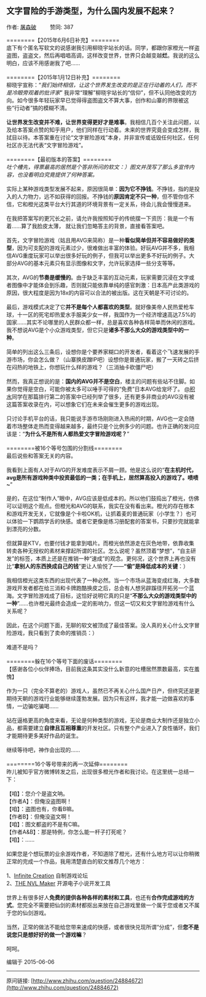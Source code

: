 ## 文字冒险的手游类型，为什么国内发展不起来？

作者: [屠森破](http://www.zhihu.com/people/fantasydr)&nbsp;&nbsp;&nbsp;&nbsp;&nbsp;&nbsp;&nbsp;&nbsp; 赞同: 387


========【2015年6月6日补充】========<br>底下有个匿名写软文的说感谢我引用柳晓宇站长的话。同学，都跟你家橙光一样盗盗图，盗盗文，然后再唱唱高调，这样改变世界，世界只会越变越<b>烂</b>。我说的这么明白，应该不用感谢我了吧……<br><br>========【2015年1月12日补充】========<br>柳晓宇宣称：“<i>我们始终相信，让这个世界发生改变的是正在行动着的人们，而不是冷眼旁观着的批评家</i>” 我非常“理解”柳晓宇站长的“信仰”，但不认同他改变的方向。如今很多年轻玩家早已觉得得盗图盗文不算大事，创作和山寨的界限被这些“行动者”搞的模糊不清。<br><br><b>让世界发生改变并不难，让世界变得更好才是难事</b>。我相信几百个关注此问题，以及给本答案点赞的知乎用户，他们同样在行动着。未来的世界究竟会变成怎样，我拭目以待。本答案重在讨论“文字冒险游戏”本身，并非宣传或诋毁任何社区，任何社区亦无法代表“文字冒险游戏”。<br><br>========【最初版本的答案】========<br><i>吐个槽先，得票最高的居然是个答非所问的软文：）图文并茂写了那么多宣传内容，也没看明白究竟提供了何种答案。</i><br><br>实际上某种游戏类型发展不起来，原因很简单：<b>因为它不挣钱</b>。不挣钱，指的是投入的人力物力，远不如获得的回报。不挣钱的<b>原因肯定不只一种</b>，但不管你信不信，它和橙光这类平台大行其道的环境背景有一定关系，待会儿我会慢慢道来。<br><br>在我把答案写的更冗长之前，请允许我按照知乎的传统摆一下资历：我是一个有着……算了我脸皮太薄， 就让我们忽略答主的背景，直接看答案吧。<br><br>首先，文字冒险游戏（姑且用AVG来简称）是一种<b>看似简单但并不容易做好的类型</b>，因为可支配的游戏元素过少，很难做出丰富的体验。好玩AVG并不多，我相信AVG重度玩家可以举出很多好玩的例子，但我可以举出更多不好玩的例子。大部分AVG的基本元素只有显示图像和文字，允许玩家选择一些分支等等。<br><br>其次，AVG的<b>节奏是缓慢的</b>。由于缺乏丰富的互动元素，玩家需要沉浸在文字或者图像中才能体会到乐趣，否则就只能依靠单纯的感官刺激：日本高产此类游戏的原因，很大程度是因为18x的内容可以合法的被出版。这在天朝是不可讨论的。<br><br>最后，游戏模式决定了它<b>并不是每个人都喜欢的类型</b>。就好像美帝人民热爱枪车球，十一区的死宅却热爱水手服美少女一样，我国作为一个经济增速高达7.5%的国家……其实不论哪里的人民群众都一样，总是喜欢各种各样简单而休闲的游戏。我不想说AVG是个小众游戏类型，但它只是<b>诸多不那么大众的游戏类型中的一种</b>。<br><br>简单的列出这么三条后，设想你是个要养家糊口的开发者，看着这个飞速发展的手游市场，你会怎么做？（山寨换皮蹭IP吧）设想你是普通玩家，搬了一天砖之后挤在闷热的地铁上，你想玩什么样的游戏？（三消抽卡砍僵尸吧）<br><br>然而，我真正想说的是：<b>国内的AVG并不是空白</b>，楼主的问题有些站不住脚。如果你觉得是空白，可能你被太多可以唾手可得的“免费”日本AVG给宠坏了。 <a data-hash="92c29630faee938d061adce9344d7e4c" href="http://www.zhihu.com/people/92c29630faee938d061adce9344d7e4c" class="member_mention" data-editable="true" data-title="@积水" data-tip="p$b$92c29630faee938d061adce9344d7e4c">@积水</a>同学在那篇排行第二的答案中已经列举了很多，还有更多非商业的AVG没有被这篇答案收录在内，可以想象它们在未来会催生更多的游戏出现。<br><br>只讨论手机平台的话，我只能说手游市场刚刚进入热闹的时期，AVG也一定会随着市场整体走热而变得越来越多，最终只是个比例多少的问题。也许正确的发问应该是：“<b>为什么不是所有人都热爱文字冒险游戏呢？</b>”<br><br>========被16个等号包围的分割线========<br>最后说些和答案无关的内容。<br><br>我看到上面有人对于AVG的开发难度表示不屑一顾。他是这么说的“<b>在主机时代，avg是所有游戏种类中投资最低的一类；在手机上，居然算高投入的游戏了。啧啧~</b>”<br><br>是的，在这位“制作人”眼中，AVG应该是低成本的。所以他们鼓捣出了橙光，仿佛可以证明这个观点。但橙光和AVG的联系，我实在没有看出来。橙光的存在根本和游戏开发无关，它就像是个卡啦OK机，让抓着麦的普通玩家（小学生？）也可以体验一下鹦鹉学舌的快感。或者它更像是练习册配套的答案书，只要抄完就能拿到漂亮的分数。<br><br>但就算是KTV，也要付钱才能拿到唱片。而橙光依然游走在灰色地带，依靠收集转卖各种无授权的素材来撑起所谓的社区。怎么说呢？虽然顶着“梦想”，“自主研发”的标签，本质上还是在推销一种“速成”的观念。更何况，这个世界上再也没有比“<b>拿别人的东西换成自己的钱</b>”更让人愉悦了——<b>“偷”是降低成本的关键</b>：）<br><br>我相信橙光这类东西的出现代表了一种必然。当一个市场从蓝海变成红海，大多数游戏开发者都在给三消和卡牌跑酷换皮之后，总会有人想另辟蹊径开拓另一个蓝海。文字冒险游戏成了目标，这恰好说明它真的只是“<b>不那么大众的游戏类型中的一种</b>”……也许橙光最终会造成一定的影响力，但这一切又和文字冒险游戏有什么关系呢？<br><br>因此，在这个问题下面，无聊的软文被顶成了最佳答案。没人真的关心什么文字冒险游戏，我只看到了卖命的推销员：）<br><br>难道不是吗？<br><br>========躲在16个等号下面的废话========<br>【感谢各位小伙伴捧场，目前我这条其实没什么新意的吐槽居然票数最高，实在羞愧】<br><br>作为一只（完全不算老的）游戏人，虽然已不再关心什么国产日产，但终究还是更期待天朝的游戏行业能够继续蓬勃发展。因为只有这样，我才能一边做喜欢的事情，一边骗吃骗喝……<br><br>站在逼格更高的角度来看，无论是何种类型的游戏，无论是商业大制作还是独立小品，都需要建立<b>自律且互相尊重</b>的开发社区。只有整个产业进入了良性循环，我们才能期待更多美好作品的诞生。<br><br>继续等待吧，神作会出现的……<br><br>========16个等号带来的再一次延伸========<br>昨儿被知乎官方微博转发之后，出现很多橙光作者和我讨论。在这里统一总结一下：<br><br>【咱】：您介个是盗文呐。<br>【作者A】：但俺没盗图啊！<br>【咱】：盗图也有，你看B嘛。<br>【作者B】：但俺没盗文啊！<br>【咱】：图文都盗的不是有C嘛。<br>【作者A&amp;B】：那是特例，你怎么能一杆子打死呢？<br>【咱】：……<br><br>如果您是个想玩票的业余游戏作者，不知道除了橙光，还有什么地方可以让你稍微正常的完成一个作品，我用清楚直白的软文推荐几个地方：<br><br>1、<a href="http://bbs.etale.us/forum.php" class=" wrap external" target="_blank" rel="nofollow noreferrer">Infinite Creation<i class="icon-external"></i></a> 自制游戏论坛<br>2、<a href="http://www.nvlmaker.net/" class=" wrap external" target="_blank" rel="nofollow noreferrer">THE NVL Maker<i class="icon-external"></i></a> 开源电子小说开发工具<br><br>世界上有很多好人<b>免费的提供各种各样的素材和工具</b>，也还有<b>合作完成游戏的方式</b>。您完全不需要把仙剑的素材都抠出来放在自己游戏里做一个属于您或者又不属于您的仙剑游戏。<br><br>当然，正常的做法不能给您带来速成的快感，或者很快兑现所谓“分成”，但<b>您不是说您只是想好好的做一个游戏嘛</b>？<br><br>呵呵。



编辑于 2015-06-06



---
原问链接: [http://www.zhihu.com/question/24884672](http://www.zhihu.com/question/24884672)